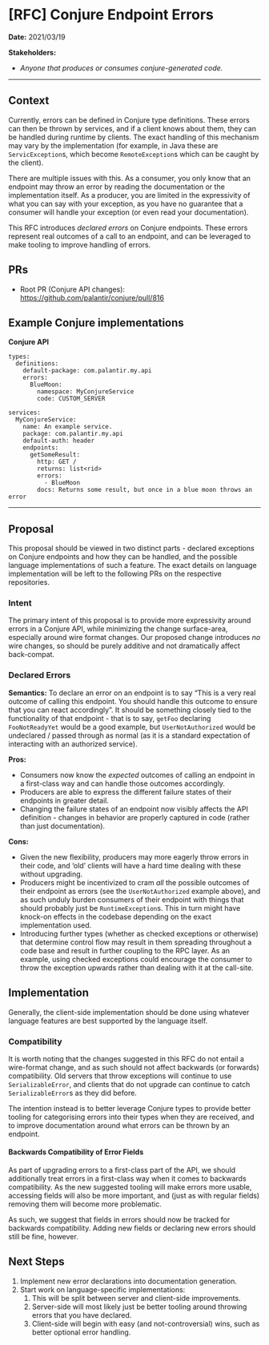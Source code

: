 # [RFC] Conjure Endpoint Errors

**Date:** 2021/03/19

**Stakeholders:**
* *Anyone that produces or consumes conjure-generated code.*

* * *

## **Context**

Currently, errors can be defined in Conjure type definitions. These errors can then be thrown by services, and if a client 
knows about them, they can be handled during runtime by clients. The exact handling of this mechanism may vary by
the implementation (for example, in Java these are `ServicException`s, which become `RemoteException`s which can be caught
by the client).

There are multiple issues with this. As a consumer, you only know that an endpoint may throw an error by reading the 
documentation or the implementation itself. As a producer, you are limited in the expressivity of what you can say 
with your exception, as you have no guarantee that a consumer will handle your exception (or even read your documentation).

This RFC introduces *declared errors* on Conjure endpoints. These errors represent real outcomes of a call to an endpoint,
and can be leveraged to make tooling to improve handling of errors.

## PRs 

* Root PR (Conjure API changes): https://github.com/palantir/conjure/pull/816

## Example Conjure implementations

**Conjure API**

```
types:
  definitions:
    default-package: com.palantir.my.api
    errors:
      BlueMoon:
        namespace: MyConjureService
        code: CUSTOM_SERVER

services:
  MyConjureService:
    name: An example service.
    package: com.palantir.my.api
    default-auth: header
    endpoints:
      getSomeResult:
        http: GET /
        returns: list<rid>
        errors:
          - BlueMoon
        docs: Returns some result, but once in a blue moon throws an error
```

*** 

## Proposal

This proposal should be viewed in two distinct parts - declared exceptions on Conjure endpoints and how they can be handled, 
and the possible language implementations of such a feature. The exact details on language implementation will be left
to the following PRs on the respective repositories.

### Intent

The primary intent of this proposal is to provide more expressivity around errors in a Conjure API, while minimizing the 
change surface-area, especially around wire format changes. Our proposed change introduces *no* wire changes, so should 
be purely additive and not dramatically affect back-compat.

### Declared Errors

**Semantics:** To declare an error on an endpoint is to say “This is a very real outcome of calling this endpoint. You 
should handle this outcome to ensure that you can react accordingly”. It should be something closely tied to the 
functionality of that endpoint - that is to say, `getFoo` declaring `FooNotReadyYet` would be a good example, but 
`UserNotAuthorized` would be undeclared / passed through as normal (as it is a standard expectation of interacting with 
an authorized service).

**Pros:**

* Consumers now know the *expected* outcomes of calling an endpoint in a first-class way and can handle those outcomes accordingly.
* Producers are able to express the different failure states of their endpoints in greater detail.
* Changing the failure states of an endpoint now visibly affects the API definition - changes in behavior are properly captured in code (rather than just documentation).

**Cons:**

* Given the new flexibility, producers may more eagerly throw errors in their code, and ‘old’ clients will have a hard 
  time dealing with these without upgrading.
* Producers might be incentivized to cram *all* the possible outcomes of their endpoint as errors (see the 
  `UserNotAuthorized` example above), and as such unduly burden consumers of their endpoint with things that should 
  probably just be `RuntimeException`s. This in turn might have knock-on effects in the codebase depending on the exact
  implementation used.
* Introducing further types (whether as checked exceptions or otherwise) that determine control flow may result in them 
  spreading throughout a code base and result in further coupling to the RPC layer. As an example, using checked exceptions
  could encourage the consumer to throw the exception upwards rather than dealing with it at the call-site.
  
## Implementation

Generally, the client-side implementation should be done using whatever language features are best supported by the language
itself. 

### Compatibility

It is worth noting that the changes suggested in this RFC do not entail a wire-format change, and as such should not
affect backwards (or forwards) compatibility. Old servers that throw exceptions will continue to use `SerializableError`,
and clients that do not upgrade can continue to catch `SerializableError`s as they did before.

The intention instead is to better leverage Conjure types to provide better tooling for categorising errors into their
types when they are received, and to improve documentation around what errors can be thrown by an endpoint.

#### Backwards Compatibility of Error Fields

As part of upgrading errors to a first-class part of the API, we should additionally treat errors in a first-class way
when it comes to backwards compatibility. As the new suggested tooling will make errors more usable, accessing fields
will also be more important, and (just as with regular fields) removing them will become more problematic.

As such, we suggest that fields in errors should now be tracked for backwards compatibility. Adding new fields or 
declaring new errors should still be fine, however.

## Next Steps

1) Implement new error declarations into documentation generation.
2) Start work on language-specific implementations:
   1) This will be split between server and client-side improvements.
   2) Server-side will most likely just be better tooling around throwing errors that you have declared.
   3) Client-side will begin with easy (and not-controversial) wins, such as better optional error handling.
